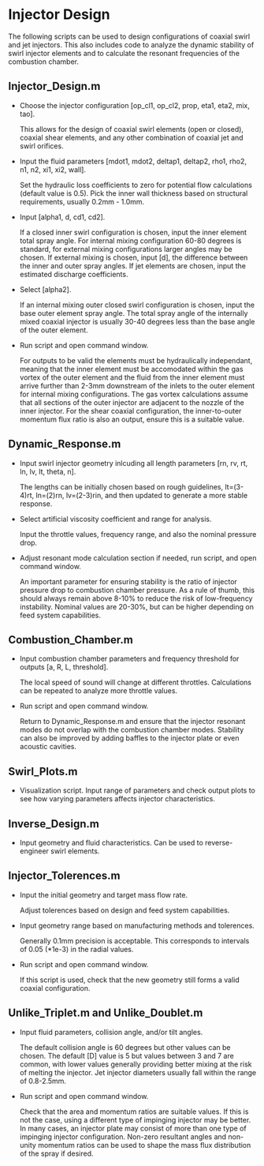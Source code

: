 # Injector Design

The following scripts can be used to design configurations of coaxial swirl and jet injectors. This also includes code to analyze the dynamic stability of swirl injector elements and to calculate the resonant frequencies of the combustion chamber.

## Injector_Design.m
  - Choose the injector configuration [op_cl1, op_cl2, prop, eta1, eta2, mix, tao].
    
    This allows for the design of coaxial swirl elements (open or closed), coaxial shear elements, and any other combination of coaxial jet and swirl orifices.

  - Input the fluid parameters [mdot1, mdot2, deltap1, deltap2, rho1, rho2, n1, n2, xi1, xi2, wall].

    Set the hydraulic loss coefficients to zero for potential flow calculations (default value is 0.5). Pick the inner wall thickness based on structural requirements, usually 0.2mm - 1.0mm.

  - Input [alpha1, d, cd1, cd2].
    
    If a closed inner swirl configuration is chosen, input the inner element total spray angle. For internal mixing configuration 60-80 degrees is standard, for external mixing configurations larger angles may be chosen. If external mixing is chosen, input [d], the difference between the inner and outer spray angles. If jet elements are chosen, input the estimated discharge coefficients.

  - Select [alpha2].

    If an internal mixing outer closed swirl configuration is chosen, input the base outer element spray angle. The total spray angle of the internally mixed coaxial injector is usually 30-40 degrees less than the base angle of the outer element. 

  - Run script and open command window.

    For outputs to be valid the elements must be hydraulically independant, meaning that the inner element must be accomodated within the gas vortex of the outer element and the fluid from the inner element must arrive further than 2-3mm downstream of the inlets to the outer element for internal mixing configurations. The gas vortex calculations assume that all sections of the outer injector are adjacent to the nozzle of the inner injector. For the shear coaxial configuration, the inner-to-outer momentum flux ratio is also an output, ensure this is a suitable value.

## Dynamic_Response.m
  - Input swirl injector geometry inlcuding all length parameters [rn, rv, rt, ln, lv, lt, theta, n].

    The lengths can be initially chosen based on rough guidelines, lt=(3-4)rt, ln=(2)rn, lv=(2-3)rin, and then updated to generate a more stable response.

  - Select artificial viscosity coefficient and range for analysis.

    Input the throttle values, frequency range, and also the nominal pressure drop.

  - Adjust resonant mode calculation section if needed, run script, and open command window.

    An important parameter for ensuring stability is the ratio of injector pressure drop to combustion chamber pressure. As a rule of thumb, this should always remain above 8-10% to reduce the risk of low-frequency instability. Nominal values are 20-30%, but can be higher depending on feed system capabilities. 

## Combustion_Chamber.m
  - Input combustion chamber parameters and frequency threshold for outputs [a, R, L, threshold].

    The local speed of sound will change at different throttles. Calculations can be repeated to analyze more throttle values.

  - Run script and open command window.

    Return to Dynamic_Response.m and ensure that the injector resonant modes do not overlap with the combustion chamber modes. Stability can also be improved by adding baffles to the injector plate or even acoustic cavities.

## Swirl_Plots.m
  - Visualization script. Input range of parameters and check output plots to see how varying parameters affects injector characteristics.

## Inverse_Design.m
  - Input geometry and fluid characteristics. Can be used to reverse-engineer swirl elements.

## Injector_Tolerences.m
  - Input the initial geometry and target mass flow rate.

    Adjust tolerences based on design and feed system capabilities.

  - Input geometry range based on manufacturing methods and tolerences.

    Generally 0.1mm precision is acceptable. This corresponds to intervals of 0.05 (*1e-3) in the radial values.

  - Run script and open command window.

    If this script is used, check that the new geometry still forms a valid coaxial configuration.

## Unlike_Triplet.m and Unlike_Doublet.m
  - Input fluid parameters, collision angle, and/or tilt angles.

    The default collision angle is 60 degrees but other values can be chosen. The default [D] value is 5 but values between 3 and 7 are common, with lower values generally providing better mixing at the risk of melting the injector. Jet injector diameters usually fall within the range of 0.8-2.5mm.

  - Run script and open command window.

    Check that the area and momentum ratios are suitable values. If this is not the case, using a different type of impinging injector may be better. In many cases, an injector plate may consist of more than one type of impinging injector configuration. Non-zero resultant angles and non-unity momentum ratios can be used to shape the mass flux distribution of the spray if desired.













    

